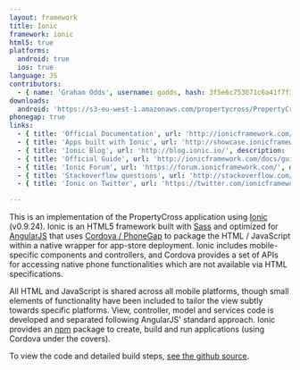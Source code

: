 ```yaml
---
layout: framework
title: Ionic
framework: ionic
html5: true
platforms:
  android: true
  ios: true
language: JS
contributors:
  - { name: 'Graham Odds', username: godds, hash: 3f5e6c753071c6a41f7f1dbb89daeb3b }
downloads:
  android: 'https://s3-eu-west-1.amazonaws.com/propertycross/PropertyCross-ionic-initial.apk'
phonegap: true
links:
  - { title: 'Official Documentation', url: 'http://ionicframework.com/docs/', description: '- Detailed documentation giving a comprehensive overview of the framework.' }
  - { title: 'Apps built with Ionic', url: 'http://showcase.ionicframework.com/', description: '- A showcase of apps built using Ionic.' }
  - { title: 'Ionic Blog', url: 'http://blog.ionic.io/', description: '- A regularly updated blog with information about new releases and Ionic features.' }
  - { title: 'Official Guide', url: 'http://ionicframework.com/docs/guide/', description: '- A detailed guide providing information on a wide variety of Ionic topics.' }
  - { title: 'Ionic Forum', url: 'https://forum.ionicframework.com/', description: '- An excellent platform to ask and answer questions about Ionic.' }
  - { title: 'Stackoverflow questions', url: 'http://stackoverflow.com/questions/tagged/ionic-framework', description: '- Stackoverflow questions and answers relating to Ionic.' }
  - { title: 'Ionic on Twitter', url: 'https://twitter.com/ionicframework', description: '- Provides regular updates on the future of the project and useful Ionic articles.' }

---
```


This is an implementation of the PropertyCross application using [Ionic](http://ionicframework.com) (v0.9.24).  Ionic is an HTML5 framework built with [Sass](http://sass-lang.com) and optimized for [AngularJS](http://angularjs.org) that uses [Cordova / PhoneGap](http://phonegap.com) to package the HTML / JavaScript within a native wrapper for app-store deployment.  Ionic includes mobile-specific components and controllers, and Cordova provides a set of APIs for accessing native phone functionalities which are not available via HTML specifications.

All HTML and JavaScript is shared across all mobile platforms, though small elements of functionality have been included to tailor the view subtly towards specific platforms.  View, controller, model and services code is developed and separated following AngularJS' standard approach.  Ionic provides an [npm](http://www.npmjs.org) package to create, build and run applications (using Cordova under the covers).


To view the code and detailed build steps, <a href='{{ site.githuburl }}/tree/master/ionic'>see the github source</a>.
